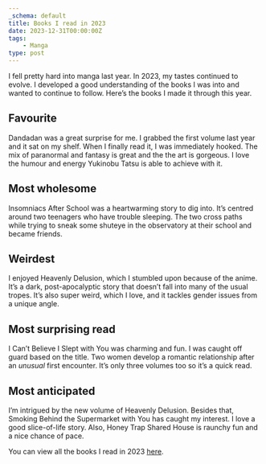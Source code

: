 ```yaml
---
_schema: default
title: Books I read in 2023
date: 2023-12-31T00:00:00Z
tags:
    - Manga
type: post
---
```


I fell pretty hard into manga last year. In 2023, my tastes continued to evolve. I developed a good understanding of the books I was into and wanted to continue to follow. Here’s the books I made it through this year.

## Favourite

Dandadan was a great surprise for me. I grabbed the first volume last year and it sat on my shelf. When I finally read it, I was immediately hooked. The mix of paranormal and fantasy is great and the the art is gorgeous. I love the humour and energy Yukinobu Tatsu is able to achieve with it.

## Most wholesome

Insomniacs After School was a heartwarming story to dig into. It’s centred around two teenagers who have trouble sleeping. The two cross paths while trying to sneak some shuteye in the observatory at their school and became friends.

## Weirdest

I enjoyed Heavenly Delusion, which I stumbled upon because of the anime. It’s a dark, post-apocalyptic story that doesn’t fall into many of the usual tropes. It’s also super weird, which I love, and it tackles gender issues from a unique angle.

## Most surprising read

I Can’t Believe I Slept with You was charming and fun. I was caught off guard based on the title. Two women develop a romantic relationship after an *unusual* first encounter. It’s only three volumes too so it’s a quick read.

## Most anticipated

I’m intrigued by the new volume of Heavenly Delusion. Besides that, Smoking Behind the Supermarket with You has caught my interest. I love a good slice-of-life story. Also, Honey Trap Shared House is raunchy fun and a nice chance of pace.

You can view all the books I read in 2023 [here](https://www.goodreads.com/user/year_in_books/2023/178761663).
